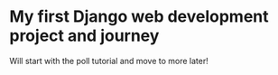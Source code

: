 # My first Django web development project and journey

Will start with the poll tutorial and move to more later!